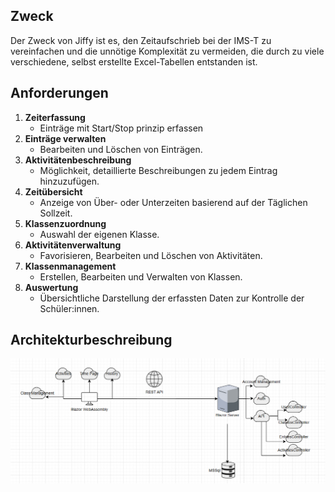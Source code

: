 ## Zweck
Der Zweck von Jiffy ist es, den Zeitaufschrieb bei der IMS-T zu vereinfachen und die unnötige Komplexität zu vermeiden, die durch zu viele verschiedene, selbst erstellte Excel-Tabellen entstanden ist.

## Anforderungen
1. **Zeiterfassung**
   - Einträge mit Start/Stop prinzip erfassen
2. **Einträge verwalten**
   - Bearbeiten und Löschen von Einträgen.
3. **Aktivitätenbeschreibung**
   - Möglichkeit, detaillierte Beschreibungen zu jedem Eintrag hinzuzufügen.
4. **Zeitübersicht**
   - Anzeige von Über- oder Unterzeiten basierend auf der Täglichen Sollzeit.
5. **Klassenzuordnung**
   - Auswahl der eigenen Klasse.
1. **Aktivitätenverwaltung**
   - Favorisieren, Bearbeiten und Löschen von Aktivitäten.
2. **Klassenmanagement**
   - Erstellen, Bearbeiten und Verwalten von Klassen.
3. **Auswertung**
   - Übersichtliche Darstellung der erfassten Daten zur Kontrolle der Schüler:innen.

## Architekturbeschreibung

![Arch](../assets/arch_v1.png)
